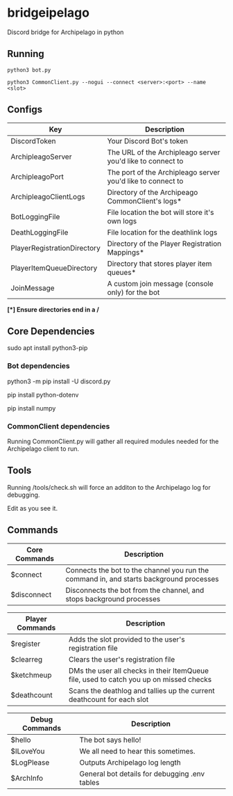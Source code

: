 # bridgeipelago

Discord bridge for Archipelago in python

## Running

`python3 bot.py`

`python3 CommonClient.py --nogui --connect <server>:<port> --name <slot>`


## Configs
|Key|Description|
|---|---|
|DiscordToken|Your Discord Bot's token|
|ArchipleagoServer|The URL of the Archipleago server you'd like to connect to|
|ArchipleagoPort|The port of the Archipleago server you'd like to connect to|
|ArchipleagoClientLogs|Directory of the Archipeago CommonClient's logs*|
|BotLoggingFile|File location the bot will store it's own logs|
|DeathLoggingFile|File location for the deathlink logs|
|PlayerRegistrationDirectory|Directory of the Player Registration Mappings*|
|PlayerItemQueueDirectory|Directory that stores player item queues*|
|JoinMessage|A custom join message (console only) for the bot|


**\[*] Ensure directories end in a /**

## Core Dependencies

sudo apt install python3-pip

### Bot dependencies

python3 -m pip install -U discord.py

pip install python-dotenv

pip install numpy

### CommonClient dependencies

Running CommonClient.py will gather all required modules needed for the Archipelago client to run.

## Tools

Running /tools/check.sh will force an additon to the Archipelago log for debugging.

Edit as you see it.


## Commands

|Core Commands|Description|
|---|---|
|$connect|Connects the bot to the channel you run the command in, and starts background processes|
|$disconnect|Disconnects the bot from the channel, and stops background processes|

|Player Commands|Description|
|---|---|
|$register <slot>|Adds the slot provided to the user's registration file|
|$clearreg|Clears the user's registration file|
|$ketchmeup|DMs the user all checks in their ItemQueue file, used to catch you up on missed checks|
|$deathcount|Scans the deathlog and tallies up the current deathcount for each slot|

|Debug Commands|Description|
|---|---|
|$hello|The bot says hello!|
|$ILoveYou|We all need to hear this sometimes.|
|$LogPlease|Outputs Archipelago log length|
|$ArchInfo|General bot details for debugging .env tables|

  
